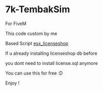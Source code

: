 # 7k-TembakSim
For FiveM

This code custom by me

Based Script [esx_licenseshop](https://github.com/HumanTree92/esx_licenseshop)

If u already installing licenseshop db before

you dont need to install license.sql anymore

You can use this for free :D

Enjoy !

